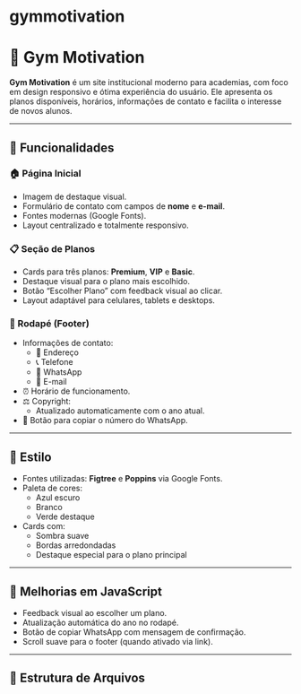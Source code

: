 # gymmotivation

# 💪 Gym Motivation

**Gym Motivation** é um site institucional moderno para academias, com foco em design responsivo e ótima experiência do usuário. Ele apresenta os planos disponíveis, horários, informações de contato e facilita o interesse de novos alunos.

---

## 🚀 Funcionalidades

### 🏠 Página Inicial
- Imagem de destaque visual.
- Formulário de contato com campos de **nome** e **e-mail**.
- Fontes modernas (Google Fonts).
- Layout centralizado e totalmente responsivo.

### 📋 Seção de Planos
- Cards para três planos: **Premium**, **VIP** e **Basic**.
- Destaque visual para o plano mais escolhido.
- Botão “Escolher Plano” com feedback visual ao clicar.
- Layout adaptável para celulares, tablets e desktops.

### 🔻 Rodapé (Footer)
- Informações de contato:
  - 📍 Endereço
  - 📞 Telefone
  - 💬 WhatsApp
  - 📧 E-mail
- ⏰ Horário de funcionamento.
- ⚖️ Copyright:
  - Atualizado automaticamente com o ano atual.
- 📎 Botão para copiar o número do WhatsApp.

---

## 🎨 Estilo

- Fontes utilizadas: **Figtree** e **Poppins** via Google Fonts.
- Paleta de cores:
  - Azul escuro
  - Branco
  - Verde destaque
- Cards com:
  - Sombra suave
  - Bordas arredondadas
  - Destaque especial para o plano principal

---

## 🧠 Melhorias em JavaScript

- Feedback visual ao escolher um plano.
- Atualização automática do ano no rodapé.
- Botão de copiar WhatsApp com mensagem de confirmação.
- Scroll suave para o footer (quando ativado via link).

---

## 📂 Estrutura de Arquivos

